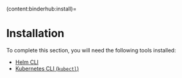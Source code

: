 (content:binderhub:install)=
# Installation

To complete this section, you will need the following tools installed:

- [Helm CLI](https://helm.sh/docs/intro/install/)
- [Kubernetes CLI (`kubectl`)](https://kubernetes.io/docs/tasks/tools/install-kubectl/#install-kubectl)
